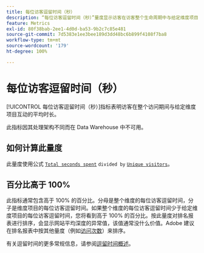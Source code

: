 ```yaml
---
title: 每位访客逗留时间（秒）
description: “每位访客逗留时间（秒）”量度显示访客在访客整个生命周期中与给定维度项目交互的平均时间。
feature: Metrics
exl-id: 80f38bab-2ee1-4d0d-ba53-9b2c7c85e481
source-git-commit: 7d5383e1ee3bee189d3dd48bc6b899f4108f7ba8
workflow-type: tm+mt
source-wordcount: '179'
ht-degree: 100%

---
```


# 每位访客逗留时间（秒）

[!UICONTROL 每位访客逗留时间（秒）]指标表明访客在整个访问期间与给定维度项目互动的平均时长。

此指标因其处理架构不同而在 Data Warehouse 中不可用。

## 如何计算此量度

此量度使用公式 [`Total seconds spent`](total-seconds-spent.md) `divided by` [`Unique visitors`](unique-visitors.md)。

## 百分比高于 100%

此指标通常包含高于 100% 的百分比。分母是整个维度的每位访客逗留时间，分子是维度项目的每位访客逗留时间。如果整个维度的每位访客逗留时间少于给定维度项目的每位访客逗留时间，您将看到高于 100% 的百分比。按此量度对排名报表进行排序，会显示网站平均深度的异常值，该值通常没什么价值。Adobe 建议在排名报表中按其他量度（例如[访问次数](visits.md)）来排序。

有关逗留时间的更多常规信息，请参阅[逗留时间概述](time-spent.md)。
